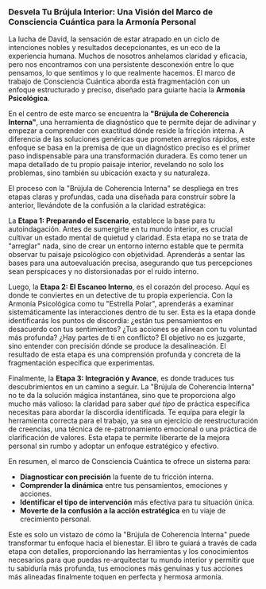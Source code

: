 ### Desvela Tu Brújula Interior: Una Visión del Marco de Consciencia Cuántica para la Armonía Personal
La lucha de David, la sensación de estar atrapado en un ciclo de intenciones nobles y resultados decepcionantes, es un eco de la experiencia humana. Muchos de nosotros anhelamos claridad y eficacia, pero nos encontramos con una persistente desconexión entre lo que pensamos, lo que sentimos y lo que realmente hacemos. El marco de trabajo de Consciencia Cuántica aborda esta fragmentación con un enfoque estructurado y preciso, diseñado para guiarte hacia la **Armonía Psicológica**.

En el centro de este marco se encuentra la **"Brújula de Coherencia Interna"**, una herramienta de diagnóstico que te permite dejar de adivinar y empezar a comprender con exactitud dónde reside la fricción interna. A diferencia de las soluciones genéricas que prometen arreglos rápidos, este enfoque se basa en la premisa de que un diagnóstico preciso es el primer paso indispensable para una transformación duradera. Es como tener un mapa detallado de tu propio paisaje interior, revelando no solo los problemas, sino también su ubicación exacta y su naturaleza.

El proceso con la "Brújula de Coherencia Interna" se despliega en tres etapas claras y profundas, cada una diseñada para construir sobre la anterior, llevándote de la confusión a la claridad estratégica:

La **Etapa 1: Preparando el Escenario**, establece la base para tu autoindagación. Antes de sumergirte en tu mundo interior, es crucial cultivar un estado mental de quietud y claridad. Esta etapa no se trata de "arreglar" nada, sino de crear un entorno interno estable que te permita observar tu paisaje psicológico con objetividad. Aprenderás a sentar las bases para una autoevaluación precisa, asegurando que tus percepciones sean perspicaces y no distorsionadas por el ruido interno.

Luego, la **Etapa 2: El Escaneo Interno**, es el corazón del proceso. Aquí es donde te conviertes en un detective de tu propia experiencia. Con la Armonía Psicológica como tu "Estrella Polar", aprenderás a examinar sistemáticamente las interacciones dentro de tu ser. Esta es la etapa donde identificarás los puntos de discordia: ¿están tus pensamientos en desacuerdo con tus sentimientos? ¿Tus acciones se alinean con tu voluntad más profunda? ¿Hay partes de ti en conflicto? El objetivo no es juzgarte, sino entender con precisión dónde se produce la desalineación. El resultado de esta etapa es una comprensión profunda y concreta de la fragmentación específica que experimentas.

Finalmente, la **Etapa 3: Integración y Avance**, es donde traduces tus descubrimientos en un camino a seguir. La "Brújula de Coherencia Interna" no te da la solución mágica instantánea, sino que te proporciona algo mucho más valioso: la claridad para saber *qué tipo* de práctica específica necesitas para abordar la discordia identificada. Te equipa para elegir la herramienta correcta para el trabajo, ya sea un ejercicio de reestructuración de creencias, una técnica de re-patronamiento emocional o una práctica de clarificación de valores. Esta etapa te permite liberarte de la mejora personal sin rumbo y adoptar un enfoque estratégico y efectivo.

En resumen, el marco de Consciencia Cuántica te ofrece un sistema para:
*   **Diagnosticar con precisión** la fuente de tu fricción interna.
*   **Comprender la dinámica** entre tus pensamientos, emociones y acciones.
*   **Identificar el tipo de intervención** más efectiva para tu situación única.
*   **Moverte de la confusión a la acción estratégica** en tu viaje de crecimiento personal.

Este es solo un vistazo de cómo la "Brújula de Coherencia Interna" puede transformar tu enfoque hacia el bienestar. El libro te guiará a través de cada etapa con detalles, proporcionando las herramientas y los conocimientos necesarios para que puedas re-arquitectar tu mundo interior y permitir que tu sabiduría más profunda, tus emociones más genuinas y tus acciones más alineadas finalmente toquen en perfecta y hermosa armonía.